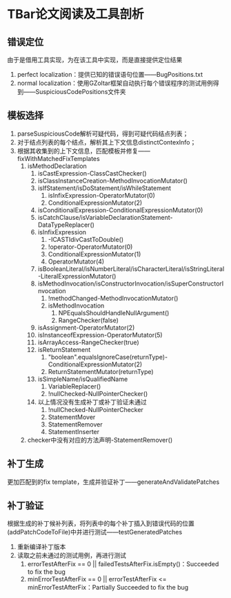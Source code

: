 # TBar论文阅读及工具剖析

## 错误定位

由于是借用工具实现，为在该工具中实现，而是直接提供定位结果

1. perfect localization：提供已知的错误语句位置——BugPositions.txt
2. normal localization：使用GZoltar框架自动执行每个错误程序的测试用例得到——SuspiciousCodePositions文件夹

## 模板选择

1. parseSuspiciousCode解析可疑代码，得到可疑代码结点列表；
2. 对于结点列表的每个结点，解析其上下文信息distinctContexInfo；
3. 根据其收集到的上下文信息，匹配模板并修复——fixWithMatchedFixTemplates
   1. isMethodDeclaration
      1. isCastExpression-ClassCastChecker()
      2. isClassInstanceCreation-MethodInvocationMutator()
      3. isIfStatement/isDoStatement/isWhileStatement
         1. isInfixExpression-OperatorMutator(0)
         2. ConditionalExpressionMutator(2)
      4. isConditionalExpression-ConditionalExpressionMutator(0)
      5. isCatchClause/isVariableDeclarationStatement-DataTypeReplacer()
      6. isInfixExpression
         1. -ICASTIdivCastToDouble()
         2. !operator-OperatorMutator(0)
         3. ConditionalExpressionMutator(1)
         4. OperatorMutator(4)
      7. isBooleanLiteral/isNumberLiteral/isCharacterLiteral/isStringLiteral-LiteralExpressionMutator()
      8. isMethodInvocation/isConstructorInvocation/isSuperConstructorInvocation
         1. !methodChanged-MethodInvocationMutator()
         2. isMethodInvocation
            1. NPEqualsShouldHandleNullArgument()
            2. RangeChecker(false)
      9. isAssignment-OperatorMutator(2)
      10. isInstanceofExpression-OperatorMutator(5)
      11. isArrayAccess-RangeChecker(true)
      12. isReturnStatement
          1. "boolean".equalsIgnoreCase(returnType)-ConditionalExpressionMutator(2)
          2. ReturnStatementMutator(returnType)
      13. isSimpleName/isQualifiedName 
          1. VariableReplacer()
          2. !nullChecked-NullPointerChecker()
      14. 以上情况没有生成补丁或补丁验证未通过
          1. !nullChecked-NullPointerChecker
          2. StatementMover
          3. StatementRemover
          4. StatementInserter
   2. checker中没有对应的方法声明-StatementRemover()

## 补丁生成

更加匹配到的fix template，生成并验证补丁——generateAndValidatePatches

## 补丁验证

根据生成的补丁候补列表，将列表中的每个补丁插入到错误代码的位置(addPatchCodeToFile)中并进行测试——testGeneratedPatches

1. 重新编译补丁版本
2. 读取之前未通过的测试用例，再进行测试
   1. errorTestAfterFix == 0 || failedTestsAfterFix.isEmpty()：Succeeded to fix the bug
   2. minErrorTestAfterFix == 0 || errorTestAfterFix <= minErrorTestAfterFix：Partially Succeeded to fix the bug
